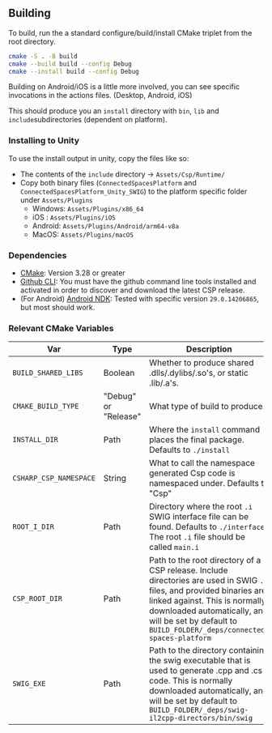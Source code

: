 
## Building

To build, run the a standard configure/build/install CMake triplet from the root directory.

```bash
cmake -S . -B build
cmake --build build --config Debug
cmake --install build --config Debug
```

Building on Android/iOS is a little more involved, you can see specific invocations in the actions files. (Desktop, Android, iOS)

This should produce you an `install` directory with `bin`, `lib` and `include`subdirectories (dependent on platform).

### Installing to Unity
To use the install output in unity, copy the files like so:
- The contents of the `include` directory -> `Assets/Csp/Runtime/`
- Copy both binary files (`ConnectedSpacesPlatform` and `ConnectedSpacesPlatform_Unity_SWIG`) to the platform specific folder under `Assets/Plugins`
    - Windows: `Assets/Plugins/x86_64`
    - iOS : `Assets/Plugins/iOS`
    - Android: `Assets/Plugins/Android/arm64-v8a`
    - MacOS: `Assets/Plugins/macOS`

### Dependencies
- [CMake](https://cmake.org/): Version 3.28 or greater 
- [Github CLI](https://cli.github.com/): You must have the github command line tools installed and activated in order to discover and download the latest CSP release.
- (For Android) [Android NDK](https://developer.android.com/ndk/downloads): Tested with specific version `29.0.14206865`, but most should work.  

### Relevant CMake Variables

| Var | Type | Description |
|----------|----------|----------|
| `BUILD_SHARED_LIBS`| Boolean | Whether to produce shared .dlls/.dylibs/.so's, or static .lib/.a's. |
| `CMAKE_BUILD_TYPE` | "Debug" or "Release" | What type of build to produce. |
| `INSTALL_DIR`| Path | Where the `install` command places the final package. Defaults to `./install` |
| `CSHARP_CSP_NAMESPACE`| String | What to call the namespace generated Csp code is namespaced under. Defaults to "Csp" |
| `ROOT_I_DIR`| Path | Directory where the root `.i` SWIG interface file can be found. Defaults to `./interface`. The root `.i` file should be called `main.i` |
| `CSP_ROOT_DIR` | Path | Path to the root directory of a CSP release. Include directories are used in SWIG `.i` files, and provided binaries are linked against. This is normally downloaded automatically, and will be set by default to `BUILD_FOLDER/_deps/connected-spaces-platform` |
| `SWIG_EXE`| Path | Path to the directory containing the swig executable that is used to generate .cpp and .cs code. This is normally downloaded automatically, and will be set by default to `BUILD_FOLDER/_deps/swig-il2cpp-directors/bin/swig` |
